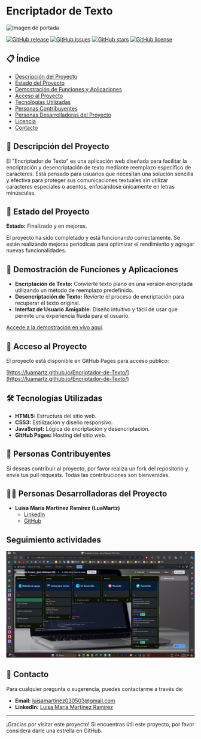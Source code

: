 # Encriptador de Texto

![Imagen de portada](https://via.placeholder.com/1200x300?text=Encriptador+de+Texto+por+LuaMartz)

[![GitHub release](https://img.shields.io/github/v/release/luamartz/Encriptador-de-Texto)](https://github.com/luamartz/Encriptador-de-Texto/releases)
[![GitHub issues](https://img.shields.io/github/issues/luamartz/Encriptador-de-Texto)](https://github.com/luamartz/Encriptador-de-Texto/issues)
[![GitHub stars](https://img.shields.io/github/stars/luamartz/Encriptador-de-Texto)](https://github.com/luamartz/Encriptador-de-Texto/stargazers)
[![GitHub license](https://img.shields.io/github/license/luamartz/Encriptador-de-Texto)](LICENSE)

## 📋 Índice

- [Descripción del Proyecto](#-descripción-del-proyecto)
- [Estado del Proyecto](#-estado-del-proyecto)
- [Demostración de Funciones y Aplicaciones](#-demostración-de-funciones-y-aplicaciones)
- [Acceso al Proyecto](#-acceso-al-proyecto)
- [Tecnologías Utilizadas](#-tecnologías-utilizadas)
- [Personas Contribuyentes](#-personas-contribuyentes)
- [Personas Desarrolladoras del Proyecto](#-personas-desarrolladoras-del-proyecto)
- [Licencia](#-licencia)
- [Contacto](#-contacto)

## 📝 Descripción del Proyecto

El "Encriptador de Texto" es una aplicación web diseñada para facilitar la encriptación y desencriptación de texto mediante reemplazo específico de caracteres. Está pensado para usuarios que necesitan una solución sencilla y efectiva para proteger sus comunicaciones textuales sin utilizar caracteres especiales o acentos, enfocándose únicamente en letras minúsculas.

## 🚀 Estado del Proyecto

**Estado:** Finalizado y en mejoras.

El proyecto ha sido completado y está funcionando correctamente. Se están realizando mejoras periódicas para optimizar el rendimiento y agregar nuevas funcionalidades.

## 🎯 Demostración de Funciones y Aplicaciones

- **Encriptación de Texto:** Convierte texto plano en una versión encriptada utilizando un método de reemplazo predefinido.
- **Desencriptación de Texto:** Revierte el proceso de encriptación para recuperar el texto original.
- **Interfaz de Usuario Amigable:** Diseño intuitivo y fácil de usar que permite una experiencia fluida para el usuario.

[Accede a la demostración en vivo aquí](https://luamartz.github.io/Encriptador-de-Texto/).

## 🔗 Acceso al Proyecto

El proyecto está disponible en GitHub Pages para acceso público:

[https://luamartz.github.io/Encriptador-de-Texto/](https://luamartz.github.io/Encriptador-de-Texto/)

## 🛠 Tecnologías Utilizadas

- **HTML5:** Estructura del sitio web.
- **CSS3:** Estilización y diseño responsivo.
- **JavaScript:** Lógica de encriptación y desencriptación.
- **GitHub Pages:** Hosting del sitio web.

## 🤝 Personas Contribuyentes

Si deseas contribuir al proyecto, por favor realiza un fork del repositorio y envía tus pull requests. Todas las contribuciones son bienvenidas.

## 👩‍💻 Personas Desarrolladoras del Proyecto

- **Luisa Maria Martinez Ramirez (LuaMartz)**
  - [LinkedIn](https://www.linkedin.com/in/luamartz/)
  - [GitHub](https://github.com/luamartz)

## Seguimiento actividades

![Trello](image.png)

## 📧 Contacto

Para cualquier pregunta o sugerencia, puedes contactarme a través de:

- **Email:** luisamartinez030503@gmail.com
- **LinkedIn:** [Luisa Maria Martinez Ramirez](https://www.linkedin.com/in/luamartz/)

---

¡Gracias por visitar este proyecto! Si encuentras útil este proyecto, por favor considera darle una estrella en GitHub.
